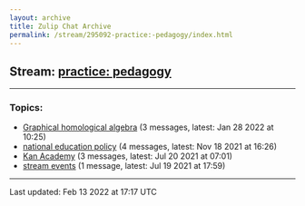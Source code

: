 ```yaml
---
layout: archive
title: Zulip Chat Archive
permalink: /stream/295092-practice:-pedagogy/index.html
---
```


## Stream: [practice: pedagogy](https://mattecapu.github.io/ct-zulip-archive/stream/295092-practice:-pedagogy/index.html)
---

### Topics:

* [Graphical homological algebra](topic/Graphical.20homological.20algebra.html) (3 messages, latest: Jan 28 2022 at 10:25)
* [national education policy](topic/national.20education.20policy.html) (4 messages, latest: Nov 18 2021 at 16:26)
* [Kan Academy](topic/Kan.20Academy.html) (3 messages, latest: Jul 20 2021 at 07:01)
* [stream events](topic/stream.20events.html) (1 message, latest: Jul 19 2021 at 17:59)

<hr><p>Last updated: Feb 13 2022 at 17:17 UTC</p>